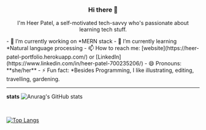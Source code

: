 <h3 align="center"> Hi there 👋</h3>
<p align="center">
I'm Heer Patel, a self-motivated tech-savvy who's passionate about learning tech stuff.
</p>
- 🔭 I’m currently working on *MERN stack
- 🌱 I’m currently learning *Natural language processing 
- 📫 How to reach me: 
  [website](https://heer-patel-portfolio.herokuapp.com/) or [LinkedIn](https://www.linkedin.com/in/heer-patel-700235206/) 
- 😄 Pronouns: **she/her**
- ⚡ Fun fact: *Besides Programming, I like illustrating, editing, travelling, gardening.

---
**stats**
![Anurag's GitHub stats](https://github-readme-stats.vercel.app/api?username=heerpatell&show_icons=true&theme=radical)

<br/>

[![Top Langs](https://github-readme-stats.vercel.app/api/top-langs/?username=heerpatell&layout=compact)](https://github.com/anuraghazra/github-readme-stats)


<!--
**heerpatell/heerpatell** is a ✨ _special_ ✨ repository because its `README.md` (this file) appears on your GitHub profile.

Here are some ideas to get you started:

- 👯 I’m looking to collaborate on ...
- 🤔 I’m looking for help with ...
- 💬 Ask me about ...
-->

